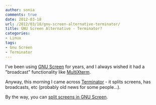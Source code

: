 ```yaml
---
author: sonia
comments: true
date: 2012-03-18
url: /2012/03/18/gnu-screen-alternative-terminator/
title: GNU Screen Alternative - Terminator?
categories:
- Linux
tags:
- Gnu Screen
- Terminator
---
```


I've been using [GNU Screen](http://www.gnu.org/software/screen/manual/screen.html) for years, and I always wished it had a "broadcast" functionality like [MultiXterm](http://expect.sourceforge.net/example/multixterm.man.html).

<!--more-->

Anyway, this morning I came across [Terminator](http://www.tenshu.net/p/terminator.html) - it splits screens, has broadcasts, etc (probably old news for some people...).

By the way, you can [split screens in GNU Screen](http://blog.snowfrog.net/2012/03/19/gnu-screen-split-screens/).
